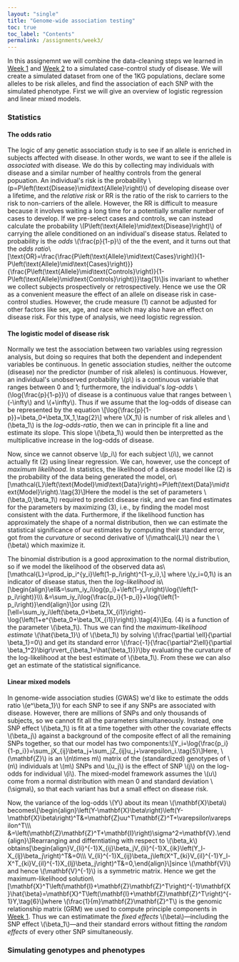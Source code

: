 ```yaml
---
layout: "single"
title: "Genome-wide association testing"
toc: true
toc_label: "Contents"
permalink: /assignments/week3/
---
```


In this assignemnt we will combine the data-cleaning steps we learned in [Week 1](https://wletsou.github.io/assignments/week1) and [Week 2](https://wletsou.github.io/assignments/week2) to a simulated case-control study of disease.  We will create a simulated dataset from one of the 1KG populations, declare some alleles to be risk alleles, and find the association of each SNP with the simulated phenotype.  First we will give an overview of logistic regression and linear mixed models.

### Statistics ###

#### The odds ratio ####

The logic of any genetic association study is to see if an allele is enriched in subjects affected with disease.  In other words, we want to see if the allele is *associated* with disease.  We do this by collecting may individuals with disease and a similar number of healthy controls from the general popuation.  An individual's risk is the probability \\(p=P\left(\text{Disease}\mid\text{Allele}\right)\\) of developing disease over a lifetime, and the *relative risk* or RR is the ratio of the risk to carriers to the risk to non-carriers of the allele.  However, the RR is difficult to measure because it involves waiting a long time for a potentially smaller number of cases to develop.  If we pre-select cases and controls, we can instead calculate the probability \\(P\left(\text{Allele}\mid\text{Disease}\right)\\) of carrying the allele conditioned on an individual's disease status.  Related to probability is the *odds* \\(\frac{p}{1-p}\\) of the the event, and it turns out that the *odds ratio*\\[\text{OR}=\frac{\frac{P\left(\text{Allele}\mid\text{Cases}\right)}{1-P\left(\text{Allele}\mid\text{Cases}\right)}}{\frac{P\left(\text{Allele}\mid\text{Controls}\right)}{1-P\left(\text{Allele}\mid\text{Controls}\right)}}\tag{1}\\]is invariant to whether we collect subjects prospectively or retrospectively.  Hence we use the OR as a convenient measure the effect of an allele on disease risk in case-control studies. However, the crude measure (1) cannot be adjusted for other factors like sex, age, and race which may also have an effect on disease risk.  For this type of analysis, we need logistic regression.

#### The logistic model of disease risk ####

Normally we test the association between two variables using regression analysis, but doing so requires that both the dependent and independent variables be continuous.  In genetic association studies, neither the outcome (disease) nor the predictor (number of risk alleles) is continuous.  However, an individual's unobserved probability \\(p\\) is a continuous variable that ranges between 0 and 1; furthermore, the individual's *log-odds* \\(\log{\frac{p}{1-p}}\\) of disease is a continuous value that ranges between \\(-\infty\\) and \\(+\infty\\).  Thus if we assume that the log-odds of disease can be represented by the equation \\[\log{\frac{p}{1-p}}=\beta_0+\beta_1X_1,\tag{2}\\] where \\(X_1\\) is number of risk alleles and \\(\beta_1\\) is the *log-odds-ratio*, then we can in principle fit a line and estimate its slope.  This slope \\(\beta_1\\) would then be interpretted as the multiplicative increase in the log-odds of disease.

Now, since we cannot observe \\(p_i\\) for each subject \\(i\\), we cannot actually fit (2) using linear regression.  We can, however, use the concept of *maximum likelihood*.  In statistics, the likelihood of a disease model like (2) is the probability of the data being generated the model, or\\[\mathcal{L}\left(\text{Model}\mid\text{Data}\right)=P\left(\text{Data}\mid\text{Model}\right).\tag{3}\\]Here the model is the set of parameters \\(\beta_0,\beta_1\\) required to predict disease risk, and we can find estimates for the parameters by maximizing (3), i.e., by finding the model most consistent with the data.  Furthermore, if the likelihood function has approximately the shape of a normal distribution, then we can estimate the statistical significance of our estimates by computing their standard error, got from the *curvature* or second derivative of \\(\mathcal{L}\\) near the \\(\beta\\) which maximize it.

The binomial distribution is a good approximation to the normal distribution, so if we model the likelihood of the observed data as\\[\mathcal{L}=\prod_ip_i^{y_i}\left(1-p_i\right)^{1-y_i},\\] where \\(y_i=0,1\\) is an indicator of disease status, then the *log-likelihood* is\\[\begin{align}\ell&=\sum_iy_i\log{p_i}+\left(1-y_i\right)\log{\left(1-p_i\right)}\\\\\\ &=\sum_iy_i\log{\frac{p_i}{1-p_i}}+\log{\left(1-p_i\right)}\end{align}\\]or using (2)\\[\ell=\sum_iy_i\left(\beta_0+\beta_1X_{i1}\right)-\log{\left(1+e^{\beta_0+\beta_1X_{i1}}\right)}.\tag{4}\\]Eq. (4) is a function of the parameter \\(\beta_1\\).  Thus we can find the *maximum-likelihood estimate* \\(\hat{\beta_1}\\) of \\(\beta_1\\) by solving \\(\frac{\partial \ell}{\partial \beta_1}=0\\) and get its standard error \\(\frac{-1}{\frac{\partial^2\ell}{\partial \beta_1^2}\bigr\rvert_{\beta_1=\hat{\beta_1}}}\\)by evaluating the curvature of the log-likelihood at the best estimate of \\(\beta_1\\).  From these we can also get an estimate of the statistical significance.

#### Linear mixed models ####

In genome-wide association studies (GWAS) we'd like to estimate the odds ratio \\(e^\beta_1}\\) for each SNP to see if any SNPs are associated with disease.  However, there are millions of SNPs and only thousands of subjects, so we cannot fit all the parameters simultaneously.  Instead, one SNP effect \\(\beta_1\\) is fit at a time together with other the covariate effects \\(\beta_j\\) against a background of the composite effect of all the remaining SNPs together, so that our model has two components:\\[Y_i=\log{\frac{p_i}{1-p_i}}=\sum_jX_{ij}\beta_j+\sum_jZ_{ij}u_j+\varepsilon_i.\tag{5}\\]Here, \\(\mathbf{Z}\\) is an \\(n\times m\\) matrix of the (standardized) genotypes of \\(n\\) individuals at \\(m\\) SNPs and \\(u_j\\) is the effect of SNP \\(j\\) on the log-odds for individual \\(i\\).  The mixed-model framework assumes the \\(u\\) come from a normal distribution with mean 0 and standard deviation \\(\sigma\\), so that each variant has but a small effect on disease risk.  

Now, the variance of the log-odds \\(Y\\) about its mean \\(\mathbf{X}\beta\\) becomes\\[\begin{align}\left(Y-\mathbf{X}\beta\right)\left(Y-\mathbf{X}\beta\right)^T&=\mathbf{Z}uu^T\mathbf{Z}^T+\varepsilon\varepsilon^T\\\\\\ &=\left(\mathbf{Z}\mathbf{Z}^T+\mathbf{I}\right)\sigma^2=\mathbf{V}.\end{align}\\]Rearranging and differntiating with respect to \\\(\beta_k\\) obtains\[\begin{align}V_{li}^{-1}X_{ij}\beta_jV_{li}^{-1}X_{ik}\left(Y_l-X_{lj}\beta_j\right)^T&=0\\\\\\ V_{li}^{-1}X_{ij}\beta_j\left(X^T_{ki}V_{il}^{-1}Y_l-X^T_{ki}V_{il}^{-1}X_{lj}\beta_j\right)^T&=0,\end{align}\\]since \\(\mathbf{V}\\) and hence \\(\mathbf{V}^{-1}\\) is a symmetric matrix.  Hence we get the maximum-likelihood solution\\[\mathbf{X}^T\left(\mathbf{I}+\mathbf{Z}\mathbf{Z}^T\right)^{-1}\mathbf{X}\hat{\beta}=\mathbf{X}^T\left(\mathbf{I}+\mathbf{Z}\mathbf{Z}^T\right)^{-1}Y,\tag{6}\\]where \\(\frac{1}{m}\mathbf{Z}\mathbf{Z}^T\\) is the genomic relationship matrix (GRM) we used to compute principle components in [Week 1](https://wletsou.github.io/assignments/week1).  Thus we can estimatimate the *fixed effects* \\(\beta\\)&mdash;including the SNP effect \\(\beta_1\\)&mdash;and their standard errors without fitting the *random effects* of every other SNP simultaneously.

### Simulating genotypes and phenotypes ###
